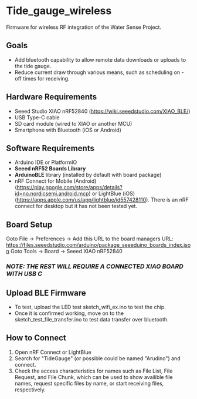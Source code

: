 # Tide_gauge_wireless

Firmware for wireless RF integration of the Water Sense Project.

## Goals ##

- Add bluetooth capability to allow remote data downloads or uploads to the tide gauge.
- Reduce current draw through various means, such as scheduling on - off times for receiving.

## Hardware Requirements

- Seeed Studio XIAO nRF52840 (https://wiki.seeedstudio.com/XIAO_BLE/)
- USB Type-C cable
- SD card module (wired to XIAO or another MCU)
- Smartphone with Bluetooth (iOS or Android)

## Software Requirements

- Arduino IDE or PlatformIO
- **Seeed nRF52 Boards Library**
- **ArduinoBLE** library (installed by default with board package)
- nRF Connect for Mobile (Android)(https://play.google.com/store/apps/details?id=no.nordicsemi.android.mcp) or LightBlue (iOS)(https://apps.apple.com/us/app/lightblue/id557428110). There is an nRF connect for desktop but it has not been tested yet. 

## Board Setup

Goto File -> Preferences -> Add this URL to the board managers URL: https://files.seeedstudio.com/arduino/package_seeeduino_boards_index.json 
Goto Tools -> Board -> Seeed XIAO nRF52840

### *NOTE: THE REST WILL REQUIRE A CONNECTED XIAO BOARD WITH USB C* ###

## Upload BLE Firmware

- To test, upload the LED test sketch_wifi_ex.ino to test the chip.
- Once it is confirmed working, move on to the sketch_test_file_transfer.ino to test data transfer over bluetooth.

## How to Connect ##

1. Open nRF Connect or LightBlue
2. Search for "TideGauge" (or possible could be named "Arudino") and connect.
3. Check the access characteristics for names such as File List, File Request, and File Chunk, which can be used to show availible file names, request specific files by name, or start receiving files, respectively. 
